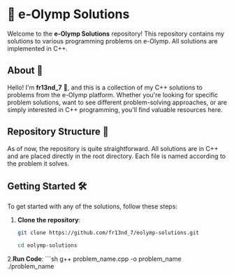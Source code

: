 # 🌟 e-Olymp Solutions

Welcome to the **e-Olymp Solutions** repository! This repository contains my solutions to various programming problems on e-Olymp. All solutions are implemented in C++.

## About 🚀

Hello! I'm **fr13nd_7** 👋, and this is a collection of my C++ solutions to problems from the e-Olymp platform. Whether you're looking for specific problem solutions, want to see different problem-solving approaches, or are simply interested in C++ programming, you'll find valuable resources here.

## Repository Structure 📁

As of now, the repository is quite straightforward. All solutions are in C++ and are placed directly in the root directory. Each file is named according to the problem it solves.

## Getting Started 🛠️

To get started with any of the solutions, follow these steps:

1. **Clone the repository**:
   ```sh
   git clone https://github.com/fr13nd_7/eolymp-solutions.git
   ```
   ```sh
   cd eolymp-solutions
   ```

2.**Run Code**:
     ```sh
     g++ problem_name.cpp -o problem_name ./problem_name

